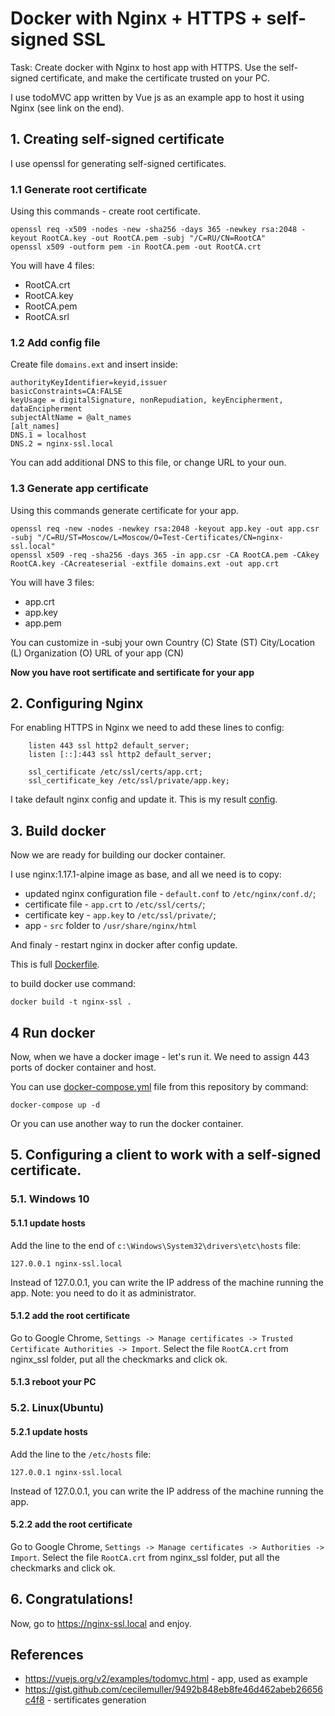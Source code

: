 # Docker with Nginx + HTTPS + self-signed SSL

Task: Create docker with Nginx to host app with HTTPS. Use the self-signed certificate, and make the certificate trusted on your PC. 

I use todoMVC app written by Vue js as an example app to host it using Nginx (see link on the end).

## 1. Creating self-signed certificate 

I use openssl for generating self-signed certificates. 

### 1.1 Generate root certificate
Using this commands - create root certificate.
```
openssl req -x509 -nodes -new -sha256 -days 365 -newkey rsa:2048 -keyout RootCA.key -out RootCA.pem -subj "/C=RU/CN=RootCA"
openssl x509 -outform pem -in RootCA.pem -out RootCA.crt
```

You will have 4 files:
- RootCA.crt
- RootCA.key
- RootCA.pem
- RootCA.srl

### 1.2 Add config file
Create file `domains.ext` and insert inside:

```
authorityKeyIdentifier=keyid,issuer
basicConstraints=CA:FALSE
keyUsage = digitalSignature, nonRepudiation, keyEncipherment, dataEncipherment
subjectAltName = @alt_names
[alt_names]
DNS.1 = localhost
DNS.2 = nginx-ssl.local
```

You can add additional DNS to this file, or change URL to your oun. 

### 1.3 Generate app certificate
Using this commands generate certificate for your app. 

```
openssl req -new -nodes -newkey rsa:2048 -keyout app.key -out app.csr -subj "/C=RU/ST=Moscow/L=Moscow/O=Test-Certificates/CN=nginx-ssl.local"
openssl x509 -req -sha256 -days 365 -in app.csr -CA RootCA.pem -CAkey RootCA.key -CAcreateserial -extfile domains.ext -out app.crt
```
You will have 3 files:
- app.crt
- app.key
- app.pem

You can customize in -subj your own
Country (C)
State (ST)
City/Location (L)
Organization (O)
URL of your app (CN)

**Now you have root sertificate and sertificate for your app**

## 2. Configuring Nginx

For enabling HTTPS in Nginx we need to add these lines to config:
```
    listen 443 ssl http2 default_server;
    listen [::]:443 ssl http2 default_server;
    
    ssl_certificate /etc/ssl/certs/app.crt;
    ssl_certificate_key /etc/ssl/private/app.key;
```

I take default nginx config and update it. This is my result [config](https://github.com/Sych474/tutorials_and_samples/blob/master/DockerNginxHTTPS/default.conf).

## 3. Build docker 

Now we are ready for building our docker container. 

I use nginx:1.17.1-alpine image as base, and all we need is to copy:
- updated nginx configuration file - `default.conf` to `/etc/nginx/conf.d/`;
- certificate file - `app.crt` to `/etc/ssl/certs/`;
- certificate key - `app.key` to `/etc/ssl/private/`;
- app - `src` folder to `/usr/share/nginx/html` 

And finaly - restart nginx in docker after config update. 

This is full [Dockerfile](https://github.com/Sych474/tutorials_and_samples/blob/master/DockerNginxHTTPS/Dockerfile).

to build docker use command:
```
docker build -t nginx-ssl .
```

## 4 Run docker 

Now, when we have a docker image - let's run it. We need to assign 443 ports of docker container and host.

You can use [docker-compose.yml](https://github.com/Sych474/tutorials_and_samples/blob/master/DockerNginxHTTPS/docker-compose.yml) file from this repository by command:

```
docker-compose up -d
```

Or you can use another way to run the docker container.

## 5. Configuring a client to work with a self-signed certificate.

### 5.1. Windows 10

#### 5.1.1 update hosts
Add the line to the end of `c:\Windows\System32\drivers\etc\hosts` file:
```
127.0.0.1 nginx-ssl.local
```
Instead of 127.0.0.1, you can write the IP address of the machine running the app.
Note: you need to do it as administrator. 

#### 5.1.2 add the root certificate 
Go to Google Chrome, `Settings -> Manage certificates -> Trusted Certificate Authorities -> Import`. 
Select the file `RootCA.crt` from nginx_ssl folder, put all the checkmarks and click ok.

#### 5.1.3 reboot your PC

### 5.2. Linux(Ubuntu)

#### 5.2.1 update hosts
Add the line to the `/etc/hosts` file:
```
127.0.0.1 nginx-ssl.local
```
Instead of 127.0.0.1, you can write the IP address of the machine running the app.

#### 5.2.2 add the root certificate 
Go to Google Chrome, `Settings -> Manage certificates -> Authorities -> Import`. 
Select the file `RootCA.crt` from nginx_ssl folder, put all the checkmarks and click ok.

## 6. Congratulations! 
Now, go to https://nginx-ssl.local and enjoy.

## References  

- https://vuejs.org/v2/examples/todomvc.html - app, used as example
- https://gist.github.com/cecilemuller/9492b848eb8fe46d462abeb26656c4f8 - sertificates generation
